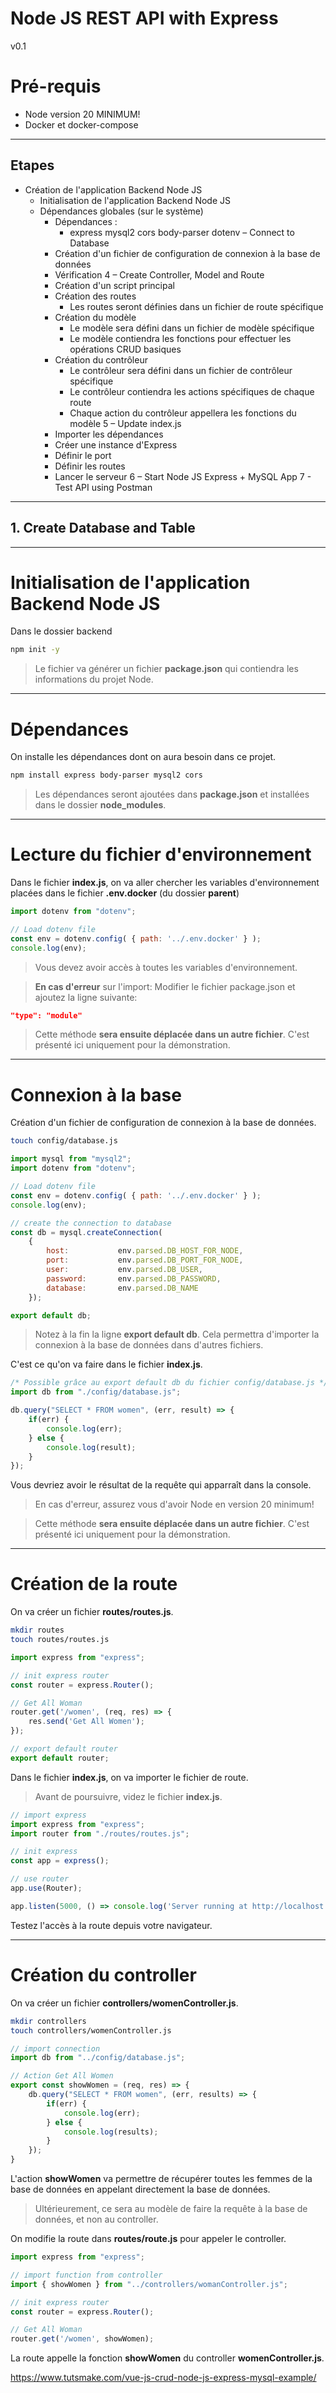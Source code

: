 # Node JS REST API with Express

v0.1

# Pré-requis

- Node version 20 MINIMUM!
- Docker et docker-compose

---

## Etapes

- Création de l'application Backend Node JS
  - Initialisation de l'application Backend Node JS
  - Dépendances globales (sur le système)
      - Dépendances : 
        - express mysql2 cors body-parser dotenv
  – Connect to Database
      - Création d'un fichier de configuration de connexion à la base de données
      - Vérification
  4 – Create Controller, Model and Route
      - Création d'un script principal
      - Création des routes
          - Les routes seront définies dans un fichier de route spécifique
      - Création du modèle
          - Le modèle sera défini dans un fichier de modèle spécifique
          - Le modèle contiendra les fonctions pour effectuer les opérations CRUD basiques
      - Création du contrôleur
          - Le contrôleur sera défini dans un fichier de contrôleur spécifique
          - Le contrôleur contiendra les actions spécifiques de chaque route
          - Chaque action du contrôleur appellera les fonctions du modèle
  5 – Update index.js
      - Importer les dépendances
      - Créer une instance d'Express
      - Définir le port
      - Définir les routes
      - Lancer le serveur
  6 – Start Node JS Express + MySQL App
  7 - Test API using Postman

---

## 1. Create Database and Table


---

# Initialisation de l'application Backend Node JS

Dans le dossier backend

```bash
npm init -y
```

> Le fichier va générer un fichier **package.json** qui contiendra les informations du projet Node.

---

# Dépendances

On installe les dépendances dont on aura besoin dans ce projet.

```bash
npm install express body-parser mysql2 cors
```

> Les dépendances seront ajoutées dans **package.json** et installées dans le dossier **node_modules**. 
 
---

# Lecture du fichier d'environnement

Dans le fichier **index.js**, on va aller chercher les variables d'environnement placées dans le fichier **.env.docker** (du dossier **parent**)

```javascript
import dotenv from "dotenv";

// Load dotenv file
const env = dotenv.config( { path: '../.env.docker' } );
console.log(env);
```
> Vous devez avoir accès à toutes les variables d'environnement.

> **En cas d'erreur** sur l'import:
> Modifier le fichier package.json et ajoutez la ligne suivante:
```json
"type": "module"
```


> Cette méthode **sera ensuite déplacée dans un autre fichier**.
> C'est présenté ici uniquement pour la démonstration.
    
--- 

# Connexion à la base

Création d'un fichier de configuration de connexion à la base de données.

```bash
touch config/database.js
```

```javascript
import mysql from "mysql2";
import dotenv from "dotenv";

// Load dotenv file
const env = dotenv.config( { path: '../.env.docker' } );
console.log(env);

// create the connection to database
const db = mysql.createConnection(
    {
        host:           env.parsed.DB_HOST_FOR_NODE,
        port:           env.parsed.DB_PORT_FOR_NODE,
        user:           env.parsed.DB_USER,
        password:       env.parsed.DB_PASSWORD,
        database:       env.parsed.DB_NAME
    });

export default db;
```

> Notez à la fin la ligne **export default db**.
> Cela permettra d'importer la connexion à la base de données dans d'autres fichiers.


C'est ce qu'on va faire dans le fichier **index.js**.

```javascript
/* Possible grâce au export default db du fichier config/database.js */
import db from "./config/database.js";

db.query("SELECT * FROM women", (err, result) => {
    if(err) {
        console.log(err);
    } else {
        console.log(result);
    }
});
``` 

Vous devriez avoir le résultat de la requête qui apparraît dans la console.

> En cas d'erreur, assurez vous d'avoir Node en version 20 minimum!

> Cette méthode **sera ensuite déplacée dans un autre fichier**.
> C'est présenté ici uniquement pour la démonstration.
 
---

# Création de la route

On va créer un fichier **routes/routes.js**.

```bash
mkdir routes
touch routes/routes.js
```

```javascript
import express from "express";

// init express router
const router = express.Router();

// Get All Woman
router.get('/women', (req, res) => {
    res.send('Get All Women');
});

// export default router
export default router;
```

Dans le fichier **index.js**, on va importer le fichier de route.

> Avant de poursuivre, videz le fichier **index.js**.

```javascript
// import express
import express from "express";
import router from "./routes/routes.js";

// init express
const app = express();

// use router
app.use(Router);

app.listen(5000, () => console.log('Server running at http://localhost:5000/women'));
```

Testez l'accès à la route depuis votre navigateur.

---

# Création du controller

On va créer un fichier **controllers/womenController.js**.

```bash 
mkdir controllers
touch controllers/womenController.js
```

```javascript
// import connection
import db from "../config/database.js";

// Action Get All Women
export const showWomen = (req, res) => {
    db.query("SELECT * FROM women", (err, results) => {
        if(err) {
            console.log(err);
        } else {
            console.log(results);
        }
    });
}
```

L'action **showWomen** va permettre de récupérer toutes les femmes de la base de données en appelant directement la base de données.

> Ultérieurement, ce sera au modèle de faire la requête à la base de données, et non au controller.

On modifie la route dans **routes/route.js** pour appeler le controller.

```javascript
import express from "express";

// import function from controller
import { showWomen } from "../controllers/womanController.js";

// init express router
const router = express.Router();

// Get All Woman
router.get('/women', showWomen);
```

La route appelle la fonction **showWomen** du controller **womenController.js**.



https://www.tutsmake.com/vue-js-crud-node-js-express-mysql-example/